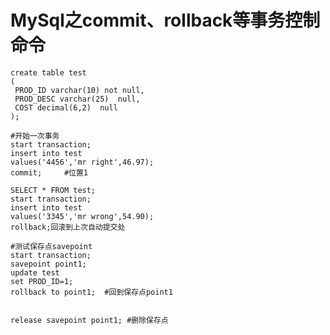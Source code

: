 # MySql之commit、rollback等事务控制命令

```mysql
create table test
(
 PROD_ID varchar(10) not null,
 PROD_DESC varchar(25)  null,
 COST decimal(6,2)  null
);
```

```mysql
#开始一次事务
start transaction;
insert into test
values('4456','mr right',46.97);
commit;     #位置1
```

```mysql
SELECT * FROM test;
start transaction;
insert into test
values('3345','mr wrong',54.90);
rollback;回滚到上次自动提交处
```

```mysql
#测试保存点savepoint
start transaction;
savepoint point1;
update test
set PROD_ID=1;
rollback to point1;  #回到保存点point1


release savepoint point1; #删除保存点

```

